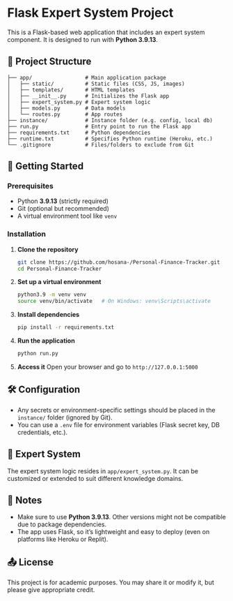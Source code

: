 
# Flask Expert System Project

This is a Flask-based web application that includes an expert system component. It is designed to run with **Python 3.9.13**.

## 📁 Project Structure

```
├── app/                 # Main application package
│   ├── static/          # Static files (CSS, JS, images)
│   ├── templates/       # HTML templates
│   ├── __init__.py      # Initializes the Flask app
│   ├── expert_system.py # Expert system logic
│   ├── models.py        # Data models
│   └── routes.py        # App routes
├── instance/            # Instance folder (e.g. config, local db)
├── run.py               # Entry point to run the Flask app
├── requirements.txt     # Python dependencies
├── runtime.txt          # Specifies Python runtime (Heroku, etc.)
└── .gitignore           # Files/folders to exclude from Git
```

## 🚀 Getting Started

### Prerequisites

- Python **3.9.13** (strictly required)
- Git (optional but recommended)
- A virtual environment tool like `venv`

### Installation

1. **Clone the repository**
   ```bash
   git clone https://github.com/hosana-/Personal-Finance-Tracker.git
   cd Personal-Finance-Tracker

   ```

2. **Set up a virtual environment**
   ```bash
   python3.9 -m venv venv
   source venv/bin/activate   # On Windows: venv\Scripts\activate
   ```

3. **Install dependencies**
   ```bash
   pip install -r requirements.txt
   ```

4. **Run the application**
   ```bash
   python run.py
   ```

5. **Access it**
   Open your browser and go to `http://127.0.0.1:5000`

## 🛠 Configuration

- Any secrets or environment-specific settings should be placed in the `instance/` folder (ignored by Git).
- You can use a `.env` file for environment variables (Flask secret key, DB credentials, etc.).

## 🧠 Expert System

The expert system logic resides in `app/expert_system.py`. It can be customized or extended to suit different knowledge domains.

## 📌 Notes

- Make sure to use **Python 3.9.13**. Other versions might not be compatible due to package dependencies.
- The app uses Flask, so it’s lightweight and easy to deploy (even on platforms like Heroku or Replit).

## 📤 License

This project is for academic purposes. You may share it or modify it, but please give appropriate credit.


